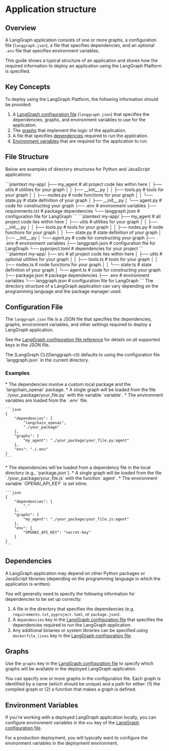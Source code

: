 # Application structure

## Overview

A LangGraph application consists of one or more graphs, a configuration file (`langgraph.json`), a file that specifies dependencies, and an optional `.env` file that specifies environment variables.

This guide shows a typical structure of an application and shows how the required information to deploy an application using the LangGraph Platform is specified.

## Key Concepts

To deploy using the LangGraph Platform, the following information should be provided:

1. A [LangGraph configuration file](#configuration-file-concepts) (`langgraph.json`) that specifies the dependencies, graphs, and environment variables to use for the application.
2. The [graphs](#graphs) that implement the logic of the application.
3. A file that specifies [dependencies](#dependencies) required to run the application.
4. [Environment variables](#environment-variables) that are required for the application to run.

## File Structure

Below are examples of directory structures for Python and JavaScript applications:

<Tabs>
  <Tab title="Python (requirements.txt)">
    ```plaintext
    my-app/
    ├── my_agent # all project code lies within here
    │   ├── utils # utilities for your graph
    │   │   ├── __init__.py
    │   │   ├── tools.py # tools for your graph
    │   │   ├── nodes.py # node functions for your graph
    │   │   └── state.py # state definition of your graph
    │   ├── __init__.py
    │   └── agent.py # code for constructing your graph
    ├── .env # environment variables
    ├── requirements.txt # package dependencies
    └── langgraph.json # configuration file for LangGraph
    ```
  </Tab>

  <Tab title="Python (pyproject.toml)">
    ```plaintext
    my-app/
    ├── my_agent # all project code lies within here
    │   ├── utils # utilities for your graph
    │   │   ├── __init__.py
    │   │   ├── tools.py # tools for your graph
    │   │   ├── nodes.py # node functions for your graph
    │   │   └── state.py # state definition of your graph
    │   ├── __init__.py
    │   └── agent.py # code for constructing your graph
    ├── .env # environment variables
    ├── langgraph.json  # configuration file for LangGraph
    └── pyproject.toml # dependencies for your project
    ```
  </Tab>

  <Tab title="JS (package.json)">
    ```plaintext
    my-app/
    ├── src # all project code lies within here
    │   ├── utils # optional utilities for your graph
    │   │   ├── tools.ts # tools for your graph
    │   │   ├── nodes.ts # node functions for your graph
    │   │   └── state.ts # state definition of your graph
    │   └── agent.ts # code for constructing your graph
    ├── package.json # package dependencies
    ├── .env # environment variables
    └── langgraph.json # configuration file for LangGraph
    ```
  </Tab>
</Tabs>

<Note>
  The directory structure of a LangGraph application can vary depending on the programming language and the package manager used.
</Note>

<a id="configuration-file-concepts" />

## Configuration File

The `langgraph.json` file is a JSON file that specifies the dependencies, graphs, environment variables, and other settings required to deploy a LangGraph application.

See the [LangGraph configuration file reference](cli#configuration-file) for details on all supported keys in the JSON file.

<Tip>
  The [LangGraph CLI](langgraph-cli) defaults to using the configuration file `langgraph.json` in the current directory.
</Tip>

### Examples

<Tabs>
  <Tab title="Python">
    * The dependencies involve a custom local package and the `langchain_openai` package.
    * A single graph will be loaded from the file `./your_package/your_file.py` with the variable `variable`.
    * The environment variables are loaded from the `.env` file.

    ```json
    {
        "dependencies": [
            "langchain_openai",
            "./your_package"
        ],
        "graphs": {
            "my_agent": "./your_package/your_file.py:agent"
        },
        "env": "./.env"
    }
    ```
  </Tab>

  <Tab title="JavaScript">
    * The dependencies will be loaded from a dependency file in the local directory (e.g., `package.json`).
    * A single graph will be loaded from the file `./your_package/your_file.js` with the function `agent`.
    * The environment variable `OPENAI_API_KEY` is set inline.

    ```json
    {
        "dependencies": [
            "."
        ],
        "graphs": {
            "my_agent": "./your_package/your_file.js:agent"
        },
        "env": {
            "OPENAI_API_KEY": "secret-key"
        }
    }
    ```
  </Tab>
</Tabs>

## Dependencies

A LangGraph application may depend on other Python packages or JavaScript libraries (depending on the programming language in which the application is written).

You will generally need to specify the following information for dependencies to be set up correctly:

1. A file in the directory that specifies the dependencies (e.g. `requirements.txt`, `pyproject.toml`, or `package.json`).
2. A `dependencies` key in the [LangGraph configuration file](#configuration-file-concepts) that specifies the dependencies required to run the LangGraph application.
3. Any additional binaries or system libraries can be specified using `dockerfile_lines` key in the [LangGraph configuration file](#configuration-file-concepts).

## Graphs

Use the `graphs` key in the [LangGraph configuration file](#configuration-file-concepts) to specify which graphs will be available in the deployed LangGraph application.

You can specify one or more graphs in the configuration file. Each graph is identified by a name (which should be unique) and a path for either: (1) the compiled graph or (2) a function that makes a graph is defined.

## Environment Variables

If you're working with a deployed LangGraph application locally, you can configure environment variables in the `env` key of the [LangGraph configuration file](#configuration-file-concepts).

For a production deployment, you will typically want to configure the environment variables in the deployment environment.